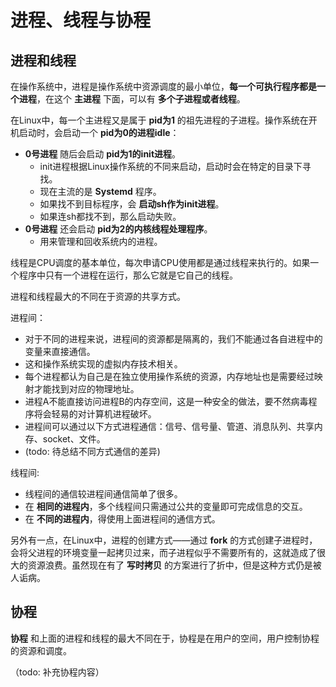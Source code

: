 # 进程、线程与协程

## 进程和线程

在操作系统中，进程是操作系统中资源调度的最小单位，**每一个可执行程序都是一个进程**，在这个 **主进程** 下面，可以有 **多个子进程或者线程**。

在Linux中，每一个主进程又是属于 **pid为1** 的祖先进程的子进程。操作系统在开机启动时，会启动一个 **pid为0的进程idle**：

- **0号进程** 随后会启动 **pid为1的init进程**。
  - init进程根据Linux操作系统的不同来启动，启动时会在特定的目录下寻找。
  - 现在主流的是 **Systemd** 程序。
  - 如果找不到目标程序，会 **启动sh作为init进程**。
  - 如果连sh都找不到，那么启动失败。
- **0号进程** 还会启动 **pid为2的内核线程处理程序**。
  - 用来管理和回收系统内的进程。

线程是CPU调度的基本单位，每次申请CPU使用都是通过线程来执行的。如果一个程序中只有一个进程在运行，那么它就是它自己的线程。

进程和线程最大的不同在于资源的共享方式。

进程间：

- 对于不同的进程来说，进程间的资源都是隔离的，我们不能通过各自进程中的变量来直接通信。
- 这和操作系统实现的虚拟内存技术相关。
- 每个进程都认为自己是在独立使用操作系统的资源，内存地址也是需要经过映射才能找到对应的物理地址。
- 进程A不能直接访问进程B的内存空间，这是一种安全的做法，要不然病毒程序将会轻易的对计算机进程破坏。
- 进程间可以通过以下方式进程通信：信号、信号量、管道、消息队列、共享内存、socket、文件。
- (todo: 待总结不同方式通信的差异)

线程间:

- 线程间的通信较进程间通信简单了很多。
- 在 **相同的进程内**，多个线程间只需通过公共的变量即可完成信息的交互。
- 在 **不同的进程内**，得使用上面进程间的通信方式。

另外有一点，在Linux中，进程的创建方式——通过 **fork** 的方式创建子进程时，会将父进程的环境变量一起拷贝过来，而子进程似乎不需要所有的，这就造成了很大的资源浪费。虽然现在有了 **写时拷贝** 的方案进行了折中，但是这种方式仍是被人诟病。

## 协程

**协程** 和上面的进程和线程的最大不同在于，协程是在用户的空间，用户控制协程的资源和调度。

（todo: 补充协程内容）